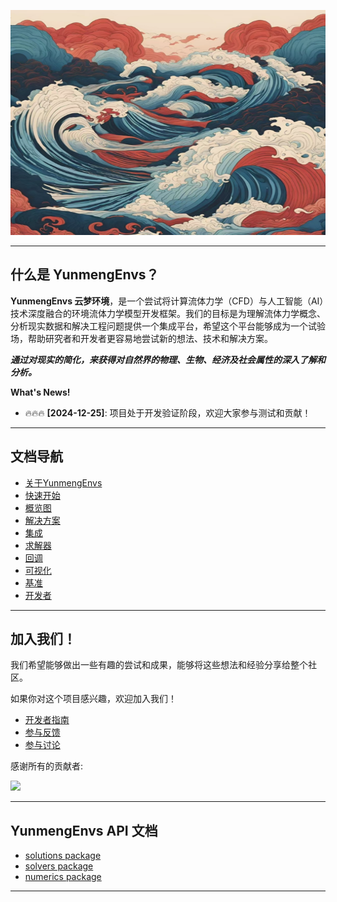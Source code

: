 <p align="center">
  <a href="https://github.com/NumHub612/YunmengEnvs">
    <img src="./assets/logo.jpg" alt="YunmengEnvs"  width="560" height="360" />
  </a>
</p>

---------------------------------------------------------------------------------

## 什么是 YunmengEnvs？

**YunmengEnvs 云梦环境**，是一个尝试将计算流体力学（CFD）与人工智能（AI）技术深度融合的环境流体力学模型开发框架。我们的目标是为理解流体力学概念、分析现实数据和解决工程问题提供一个集成平台，希望这个平台能够成为一个试验场，帮助研究者和开发者更容易地尝试新的想法、技术和解决方案。

***通过对现实的简化，来获得对自然界的物理、生物、经济及社会属性的深入了解和分析。***

**What's News!**

- 🔥🔥🔥 **[2024-12-25]**: 项目处于开发验证阶段，欢迎大家参与测试和贡献！

---------------------------------------------------------------------------------

## 文档导航

+ [关于YunmengEnvs](README.md)
+ [快速开始](Install.md)
+ [概览图](QuickStart.md)
+ [解决方案](Solutions.md)
+ [集成](Integrate.md)
+ [求解器](Solvers.md)
+ [回调](Callbacks.md)
+ [可视化](Visualizers.md)
+ [基准](Benchmarks.md)
+ [开发者](Developer.md)

---------------------------------------------------------------------------------

## 加入我们！  

我们希望能够做出一些有趣的尝试和成果，能够将这些想法和经验分享给整个社区。

如果你对这个项目感兴趣，欢迎加入我们！ 

+ [开发者指南](Developer.md#developer-guide)
+ [参与反馈](https://github.com/NumHub612/YunmengEnvs/issues)
+ [参与讨论](https://github.com/orgs/NumHub612/discussions)

感谢所有的贡献者:

<a href="https://github.com/NumHub612/YunmengEnvs/graphs/contributors">
  <img src="https://contrib.rocks/image?repo=NumHub612/YunmengEnvs" />
</a>

---------------------------------------------------------------------------------

## YunmengEnvs API 文档

+ [solutions package](./packages/solutions/docs/api.md)
+ [solvers package](./packages/solvers/docs/api.md)
+ [numerics package](./packages/numerics/docs/api.md)

---------------------------------------------------------------------------------
